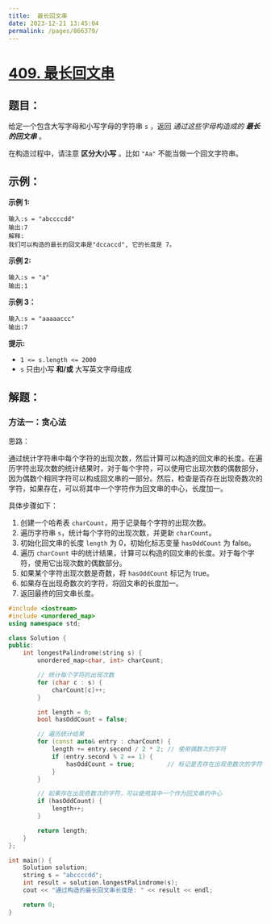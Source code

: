 ```yaml
---
title:  最长回文串
date: 2023-12-21 13:45:04
permalink: /pages/866379/
---
```

# [409. 最长回文串](https://leetcode.cn/problems/longest-palindrome/)

## 题目：

给定一个包含大写字母和小写字母的字符串 `s` ，返回 *通过这些字母构造成的 **最长的回文串*** 。

在构造过程中，请注意 **区分大小写** 。比如 `"Aa"` 不能当做一个回文字符串。

## 示例：

**示例 1:**

```
输入:s = "abccccdd"
输出:7
解释:
我们可以构造的最长的回文串是"dccaccd", 它的长度是 7。
```

**示例 2:**

```
输入:s = "a"
输出:1
```

**示例 3：**

```
输入:s = "aaaaaccc"
输出:7
```

**提示:**

- `1 <= s.length <= 2000`
- `s` 只由小写 **和/或** 大写英文字母组成

## 解题：

### 方法一：贪心法

思路：

通过统计字符串中每个字符的出现次数，然后计算可以构造的回文串的长度。在遍历字符出现次数的统计结果时，对于每个字符，可以使用它出现次数的偶数部分，因为偶数个相同字符可以构成回文串的一部分。然后，检查是否存在出现奇数次的字符，如果存在，可以将其中一个字符作为回文串的中心，长度加一。

具体步骤如下：

1. 创建一个哈希表 `charCount`，用于记录每个字符的出现次数。
2. 遍历字符串 `s`，统计每个字符的出现次数，并更新 `charCount`。
3. 初始化回文串的长度 `length` 为 0，初始化标志变量 `hasOddCount` 为 false。
4. 遍历 `charCount` 中的统计结果，计算可以构造的回文串的长度。对于每个字符，使用它出现次数的偶数部分。
5. 如果某个字符出现次数是奇数，将 `hasOddCount` 标记为 true。
6. 如果存在出现奇数次的字符，将回文串的长度加一。
7. 返回最终的回文串长度。

```CPP
#include <iostream>
#include <unordered_map>
using namespace std;

class Solution {
public:
    int longestPalindrome(string s) {
        unordered_map<char, int> charCount;

        // 统计每个字符的出现次数
        for (char c : s) {
            charCount[c]++;
        }

        int length = 0;
        bool hasOddCount = false;

        // 遍历统计结果
        for (const auto& entry : charCount) {
            length += entry.second / 2 * 2; // 使用偶数次的字符
            if (entry.second % 2 == 1) {
                hasOddCount = true; 		// 标记是否存在出现奇数次的字符
            }
        }

        // 如果存在出现奇数次的字符，可以使用其中一个作为回文串的中心
        if (hasOddCount) {
            length++;
        }

        return length;
    }
};

int main() {
    Solution solution;
    string s = "abccccdd";
    int result = solution.longestPalindrome(s);
    cout << "通过构造的最长回文串长度是: " << result << endl;

    return 0;
}
```

